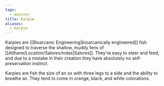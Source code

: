 ```yaml
---
tags:
  - monster
title: Karpie
aliases:
  - Karpie
---
```


Karpies are [[Bioarcanic Engineering|bioarcanically engineered]] fish designed to traverse the shallow, muddy fens of [[Althane/Location/Salores/index|Salores]]. They're easy to steer and feed, and due to a mistake in their creation they have absolutely no self-preservation instinct.

Karpies are fish the size of an ox with three legs to a side and the ability to breathe air. They tend to come in orange, black, and white colorations.